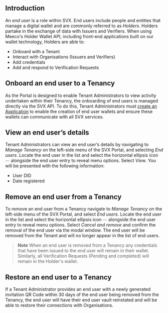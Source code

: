 ## Introduction

An _end user_ is a role within SVX. End users include people and entities that manage a digital wallet and are commonly referred to as _Holders_. Holders partake in the exchange of data with Issuers and Verifiers. When using Meeco's Holder Wallet API, including front-end applications built on our wallet technology, Holders are able to: 
* Onboard with a Tenant 
* Interact with Organisations (Issuers and Verifiers)
* Add credentials 
* Add and respond to Verification Requests

## Onboard an end user to a Tenancy

As the Portal is designed to enable Tenant Administrators to view activity undertaken within their Tenancy, the onboarding of end users is managed directly via the SVX API. To do this, Tenant Administrators must [create an Application](./applications.md) to enable the creation of end user wallets and ensure these wallets can communicate with all SVX services.

## View an end user’s details

Tenant Administrators can view an end user’s details by navigating to _Manage Tenancy_ on the left-side menu of the SVX Portal, and selecting _End users_. Locate the end user in the list and select the horizontal ellipsis icon ⋯ alongside the end user entry to reveal menu options. Select _View_. You will be presented with the following information:
* User DID
* Date registered

## Remove an end user from a Tenancy

To remove an end user from a Tenancy navigate to _Manage Tenancy_ on the left-side menu of the SVX Portal, and select _End users_. Locate the end user in the list and select the horizontal ellipsis icon ⋯ alongside the end user entry to reveal menu options. Select _Cancel and remove_ and confirm the removal of the end user via the modal window. The end user will be removed from the Tenant and will no longer appear in the list of end users.

> **Note**
> When an end user is removed from a Tenancy any credentials that have been issued to the end user will remain in their wallet. Similarly, all Verification Requests (Pending and completed) will remain in the Holder's wallet.

## Restore an end user to a Tenancy

If a Tenant Administrator provides an end user with a newly generated invitation QR Code within 30 days of the end user being removed from the Tenancy, the end user will have their end user vault reinstated and will be able to restore their connections with Organisations.
